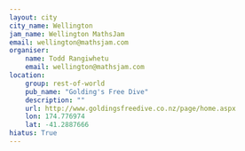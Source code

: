 ```yaml
---
layout: city                                           
city_name: Wellington                                                               
jam_name: Wellington MathsJam
email: wellington@mathsjam.com
organiser:
    name: Todd Rangiwhetu
    email: wellington@mathsjam.com
location:
    group: rest-of-world
    pub_name: "Golding's Free Dive"
    description: ""
    url: http://www.goldingsfreedive.co.nz/page/home.aspx
    lon: 174.776974
    lat: -41.2887666
hiatus: True
---
```

